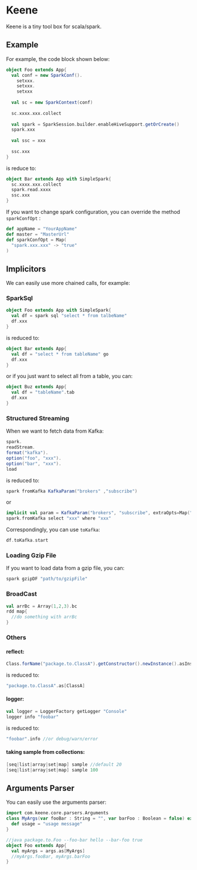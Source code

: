 # Keene
Keene is a tiny tool box for scala/spark.


## Example
For example, the code block shown below:
```scala
object Foo extends App{
  val conf = new SparkConf().
    setxxx.
    setxxx.
    setxxx
    
  val sc = new SparkContext(conf)
  
  sc.xxxx.xxx.collect
  
  val spark = SparkSession.builder.enableHiveSupport.getOrCreate()
  spark.xxx
  
  val ssc = xxx
  
  ssc.xxx
}
```
is reduce to:
```scala
object Bar extends App with SimpleSpark{
  sc.xxxx.xxx.collect
  spark.read.xxxx
  ssc.xxx
}
```
If you want to change spark configuration, you can override the method `sparkConfOpt` :
```scala
def appName = "YourAppName"
def master = "MasterUrl"
def sparkConfOpt = Map(
  "spark.xxx.xxx" -> "true"
)
```


## Implicitors
We can easily use more chained calls, for example:
### SparkSql
```scala
object Foo extends App with SimpleSpark{
  val df = spark sql "select * from talbeName"
  df.xxx
}
``` 
is reduced to:
```scala
object Bar extends App{
  val df = "select * from tableName" go
  df.xxx
}
```
or if you just want to select all from a table, you can:
```scala
object Buz extends App{
  val df = "tableName".tab
  df.xxx
}
```
### Structured Streaming
When we want to fetch data from Kafka:
```scala
spark.
readStream.
format("kafka").
option("foo", "xxx").
option("bar", "xxx").
load
```
is reduced to:
```scala
spark fromKafka KafkaParam("brokers" ,"subscribe")
```
or
```scala
implicit val param = KafkaParam("brokers", "subscribe", extraOpts=Map("xxx" -> "xxx"))
spark.fromKafka select "xxx" where "xxx"
```
Correspondingly, you can use `toKafka`:
```scala
df.toKafka.start
```
### Loading Gzip File
If you want to load data from a gzip file, you can:
```scala
spark gzipDF "path/to/gzipFile"
```
### BroadCast
```scala
val arrBc = Array(1,2,3).bc
rdd map{
  //do something with arrBc
}
```
### Others
#### reflect:
```scala
Class.forName("package.to.ClassA").getConstructor().newInstance().asInstanceOf[ClassA]
```
is reduced to:
```scala
"package.to.ClassA".as[ClassA]
```
#### logger:
```scala
val logger = LoggerFactory getLogger "Console"
logger info "foobar"
```
is reduced to: 
```scala
"foobar".info //or debug/warn/error
```
#### taking sample from collections:
```scala
[seq|list|array|set|map] sample //default 20
[seq|list|array|set|map] sample 100
```
## Arguments Parser
You can easily use the arguments parser:
```scala
import com.keene.core.parsers.Arguments
class MyArgs(var fooBar : String = "", var barFoo : Boolean = false) extends Arguments{
  def usage = "usage message"
}

//java package.to.Foo --foo-bar hello --bar-foo true
object Foo extends App{
  val myArgs = args.as[MyArgs]
  //myArgs.fooBar, myArgs.barFoo
}
```
